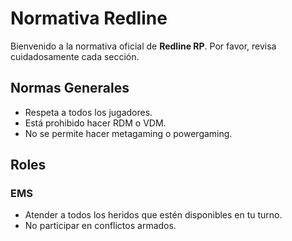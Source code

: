 # Normativa Redline

Bienvenido a la normativa oficial de **Redline RP**. Por favor, revisa cuidadosamente cada sección.

## Normas Generales

- Respeta a todos los jugadores.
- Está prohibido hacer RDM o VDM.
- No se permite hacer metagaming o powergaming.

## Roles

### EMS
- Atender a todos los heridos que estén disponibles en tu turno.
- No participar en conflictos armados.
